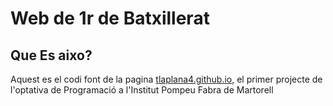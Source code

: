 # Web de 1r de Batxillerat

## Que Es aixo?
Aquest es el codi font de la pagina [tlaplana4.github.io](tlaplana4.github.io), el primer projecte de l'optativa de Programació a l'Institut Pompeu Fabra de Martorell
